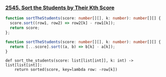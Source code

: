 ### [2545. Sort the Students by Their Kth Score](https://leetcode.com/problems/sort-the-students-by-their-kth-score)
```Typescript
function sortTheStudents(score: number[][], k: number): number[][] {
  score.sort((row1, row2) => row2[k] - row1[k]);
  return score;
};
```
```Typescript
function sortTheStudents(score: number[][], k: number): number[][] {
  return [...score].sort((a, b) => b[k] - a[k]);
}
```
```Python3
def sort_the_students(score: list[list[int]], k: int) -> list[list[int]]:
    return sorted(score, key=lambda row: -row[k])
```
